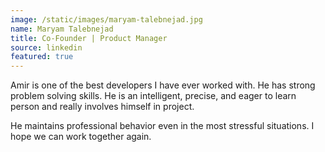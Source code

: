 ```yaml
---
image: /static/images/maryam-talebnejad.jpg
name: Maryam Talebnejad
title: Co-Founder | Product Manager
source: linkedin
featured: true
---
```


Amir is one of the best developers I have ever worked with. He has strong problem solving skills. He is an intelligent, precise, and eager to learn person and really involves himself in project.

He maintains professional behavior even in the most stressful situations.
I hope we can work together again.
